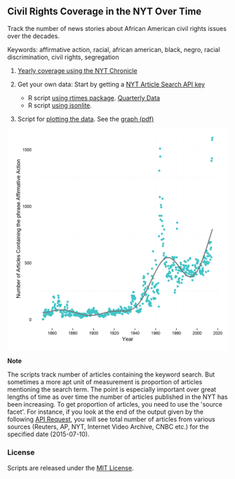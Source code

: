 ## Civil Rights Coverage in the NYT Over Time

Track the number of news stories about African American civil rights issues over the decades.

Keywords: 
affirmative action, racial, african american, black, negro, racial discrimination, civil rights, segregation

1. [Yearly coverage using the NYT Chronicle](http://chronicle.nytlabs.com/?keyword=civil%20rights.black.african%20american.negro.racial.voting%20rights.racial%20descrimination.segregation.affirmative%20action.affirmative%20action.busing)

2. Get your own data: 
Start by getting a [NYT Article Search API key](http://developer.nytimes.com/apps/register)
    * R script [using rtimes package](scripts/using_rtimes.R). [Quarterly Data](nyt_rtimes.csv)
    * R script [using jsonlite](scripts/using_jsonlite.R).

3. Script for [plotting the data](scripts/plot.R). See the [graph (pdf)](figs/nyt_aa.pdf)

<img src="figs/nyt_aa.png" width="700">

**Note** 

The scripts track number of articles containing the keyword search. But sometimes a more apt unit of measurement is proportion of articles mentioning the search term. The point is especially important over great lengths of time as over time the number of articles published in the NYT has been increasing. To get proportion of articles, you need to use the 'source facet'. For instance, if you look at the end of the output given by the following
[API Request](http://api.nytimes.com/svc/search/v2/articlesearch.json?api-key=c2fede7bd9aea57c898f538e5ec0a1ee:6:68700045&facet_field=source&facet_filter=true&begin_date=20150710&end_date=20150710), you will see total number of articles from various sources (Reuters, AP, NYT, Internet Video Archive, CNBC etc.) for the specified date (2015-07-10).       

### License

Scripts are released under the [MIT License](https://opensource.org/licenses/MIT).
